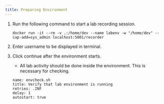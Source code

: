 ```yaml
---
title: Preparing Environment
---
```


1. Run the following command to start a lab recording session.

    ```execute
    docker run -it --rm -v .:/home/dev --name labenv -w "/home/dev" --cap-add=sys_admin localhost:5001/recorder
    ```

2. Enter username to be displayed in terminal.

3. Click continue after the environment starts.
   - All lab activity should be done inside the environment. This is necessary for checking.

    ```examiner:execute-test
    name: envcheck.sh
    title: Verify that lab environment is running
    retries: .INF
    delay: 1
    autostart: true
    ```
